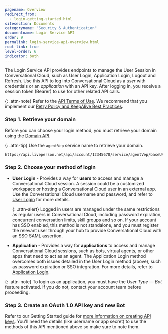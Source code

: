 ```yaml
---
pagename: Overview
redirect_from:
  - login-getting-started.html
sitesection: Documents
categoryname: "Security & Authentication"
documentname: Login Service API
order: 9
permalink: login-service-api-overview.html
root-link: true
level-order: 6
indicator: both
---
```


The Login Service API provides endpoints to manage the User Session in Conversational Cloud, such as User Login, Application Login, Logout and Refresh.  Use this API to log into Conversational Cloud as a *user* with credentials or an *application* with an API key. After logging in, you receive a session token (Bearer) to use for other related API calls.

{: .attn-note}
Refer to the [API Terms of Use](https://www.liveperson.com/policies/apitou). We recommend that you implement our [Retry Policy and KeepAlive Best Practices](https://developers.liveperson.com/retry-and-keepalive-best-practices-overview.html).

### Step 1. Retrieve your domain

Before you can choose your login method, you must retrieve your domain using the [Domain API](https://developers.liveperson.com/retrieve-api-domains-using-the-domain-api.html).

{: .attn-tip}
Use the `agentVep` service name to retrieve your domain.

```html
https://api.liveperson.net/api/account/12345678/service/agentVep/baseURI.json?version=1.0
```

### Step 2. Choose your method of login

- **User Login** - Provides a way for **users** to access and manage a Conversational Cloud session. A session could be a customized workspace or hosting a Conversational Cloud user in an external app. Use the Conversational Cloud username and password, and refer to [User Login](https://developers.liveperson.com/login-service-api-methods-user-login.html) for more details.

   {: .attn-alert}
   Logged in users are managed under the same restrictions as regular users in Conversational Cloud, including password expiration, concurrent conversation limits, skill groups and so on.  If your account has SSO enabled, this method is not standalone, and you must register the relevant user through your hub to provide Conversational Cloud with an SSO SAML assertion.

- **Application** - Provides a way for **applications** to access and manage Conversational Cloud sessions, such as bots, virtual agents, or other apps that need to act as an agent. The Application Login method overcomes both issues detailed in the User Login method (above), such as password expiration or SSO integration. For more details, refer to [Application Login](https://developers.liveperson.com/login-service-api-methods-application-login.html).

{: .attn-note}
To login as an application, you must have the _User Type — Bot_ feature activated. If you do not, contact your account team before proceeding.

### Step 3. Create an OAuth 1.0 API key and new Bot

Refer to our Getting Started guide for [more information on creating API keys](common-resources-create-api-keys.html). You'll need the details (like username or app secret) to use the methods of this API mentioned above so make sure to note them.